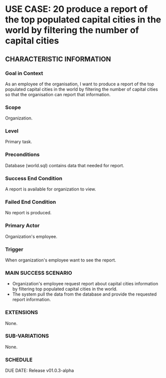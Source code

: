 # USE CASE: 20 produce a report of the top populated capital cities in the world by filtering the number of capital cities
## CHARACTERISTIC INFORMATION
### Goal in Context
As an employee of the organisation, I want to produce a report of the top populated capital cities in the world by filtering the number of capital cities so that the organisation can report that information.
### Scope
Organization.

### Level
Primary task.

### Preconditions
Database (world.sql) contains data that needed for report.

### Success End Condition
A report is available for organization to view.

### Failed End Condition
No report is produced.

### Primary Actor
Organization's employee.

### Trigger
When organization's employee want to see the report.

### MAIN SUCCESS SCENARIO
* Organization's employee request report about capital cities information by filtering top populated capital cities in the world.
* The system pull the data from the database and provide the requested report information.

### EXTENSIONS
None.

### SUB-VARIATIONS
None.

### SCHEDULE
DUE DATE: Release v01.0.3-alpha
